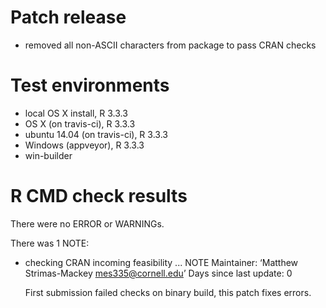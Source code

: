 # Patch release

- removed all non-ASCII characters from package to pass CRAN checks

# Test environments

- local OS X install, R 3.3.3
- OS X (on travis-ci), R 3.3.3
- ubuntu 14.04 (on travis-ci), R 3.3.3
- Windows (appveyor), R 3.3.3
- win-builder

# R CMD check results

There were no ERROR or WARNINGs.

There was 1 NOTE:

* checking CRAN incoming feasibility ... NOTE
  Maintainer: ‘Matthew Strimas-Mackey <mes335@cornell.edu>’
  Days since last update: 0
  
  First submission failed checks on binary build, this patch fixes errors.
  